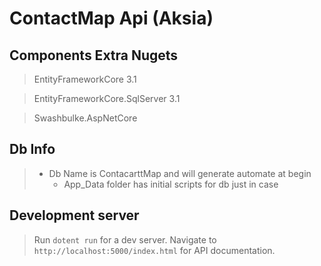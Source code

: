 # ContactMap Api (Aksia)

## Components Extra Nugets

> EntityFrameworkCore 3.1

> EntityFrameworkCore.SqlServer 3.1

> Swashbulke.AspNetCore 


## Db Info
>* Db Name is ContacarttMap and will generate automate at begin
>   * App_Data folder has initial scripts for db just in case 

## Development server

> Run `dotent run` for a dev server. Navigate to `http://localhost:5000/index.html` for API documentation. 